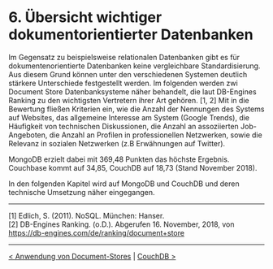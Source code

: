 # 6. Übersicht wichtiger dokumentorientierter Datenbanken

Im Gegensatz zu beispielsweise relationalen Datenbanken gibt es für dokumentenorientierte Datenbanken keine vergleichbare Standardisierung. Aus diesem Grund können unter den verschiedenen Systemen deutlich stärkere Unterschiede festgestellt werden. Im folgenden werden zwi Document Store Datenbanksysteme näher behandelt, die laut DB-Engines Ranking zu den wichtigsten Vertretern ihrer Art gehören. [1, 2] Mit in die Bewertung fließen Kriterien ein, wie die Anzahl der Nennungen des Systems auf Websites, das allgemeine Interesse am System (Google Trends), die Häufigkeit von technischen Diskussionen, die Anzahl an assoziierten Job-Angeboten, die Anzahl an Profilen in professionellen Netzwerken, sowie die Relevanz in sozialen Netzwerken (z.B Erwähnungen auf Twitter). 

MongoDB erzielt dabei mit 369,48 Punkten das höchste Ergebnis. Couchbase kommt auf 34,85, CouchDB auf 18,73 (Stand November 2018).

In den folgenden Kapitel wird auf MongoDB und CouchDB und deren technische Umsetzung näher eingegangen.

---
[1] Edlich, S. (2011). NoSQL. München: Hanser.  <br>
[2] DB-Engines Ranking. (o.D.). Abgerufen 16. November, 2018, von https://db-engines.com/de/ranking/document+store

---

[< Anwendung von Document-Stores](07_Anwendung-von-DocumentStores.md)		|   [CouchDB >](09_CouchDB.md)


